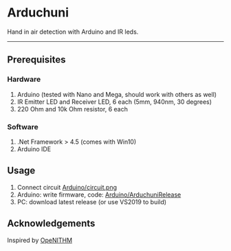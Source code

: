 # Arduchuni
Hand in air detection with Arduino and IR leds.

---

## Prerequisites

### Hardware

1. Arduino (tested with Nano and Mega, should work with others as well)
2. IR Emitter LED and Receiver LED, 6 each (5mm, 940nm, 30 degrees)
3. 220 Ohm and 10k Ohm resistor, 6 each

### Software

1. .Net Framework > 4.5 (comes with Win10)
2. Arduino IDE

## Usage

1. Connect circuit [Arduino/circuit.png](Arduino/circuit.png)
2. Arduino: write firmware, code: [Arduino/ArduchuniRelease](Arduino/ArduchuniRelease)
3. PC: download latest release (or use VS2019 to build)

## Acknowledgements

Inspired by [OpeNITHM](https://github.com/jmontineri/OpeNITHM)